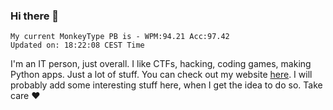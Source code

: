 ### Hi there 👋
<!-- PB START -->
```
My current MonkeyType PB is - WPM:94.21 Acc:97.42
Updated on: 18:22:08 CEST Time
```
<!-- PB END -->
I'm an IT person, just overall. I like CTFs, hacking, coding games, making Python apps. Just a lot of stuff.
You can check out my website [here](https://skill3472.github.io/).
I will probably add some interesting stuff here, when I get the idea to do so. Take care ❤️
